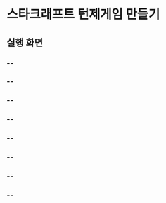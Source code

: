 # 스타크래프트 턴제게임 만들기


## 실행 화면

### --

### --

### --

### --

### --

### --

### --


### --










